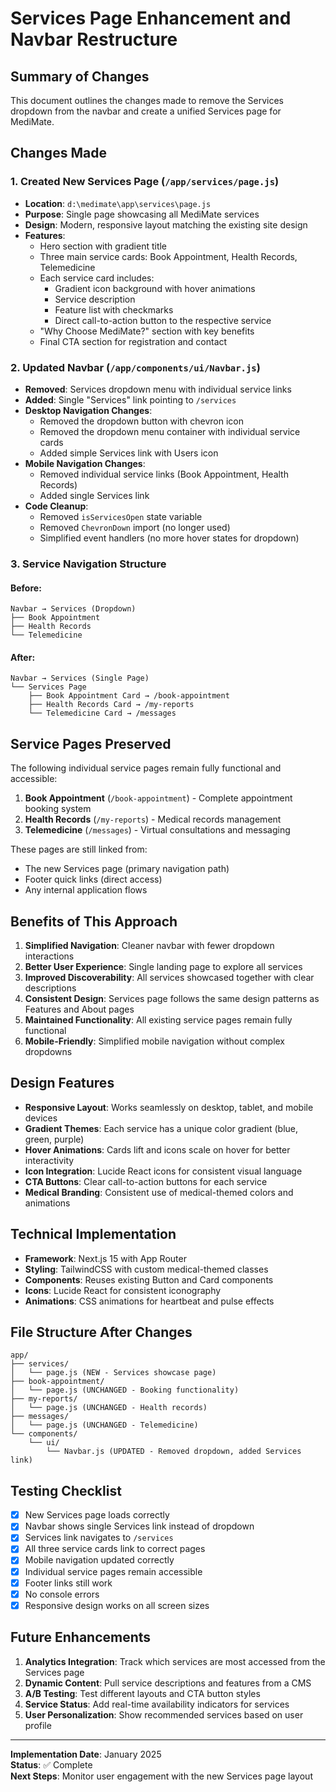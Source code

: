 # Services Page Enhancement and Navbar Restructure

## Summary of Changes

This document outlines the changes made to remove the Services dropdown from the navbar and create a unified Services page for MediMate.

## Changes Made

### 1. Created New Services Page (`/app/services/page.js`)
- **Location**: `d:\medimate\app\services\page.js`
- **Purpose**: Single page showcasing all MediMate services
- **Design**: Modern, responsive layout matching the existing site design
- **Features**:
  - Hero section with gradient title
  - Three main service cards: Book Appointment, Health Records, Telemedicine
  - Each service card includes:
    - Gradient icon background with hover animations
    - Service description
    - Feature list with checkmarks
    - Direct call-to-action button to the respective service
  - "Why Choose MediMate?" section with key benefits
  - Final CTA section for registration and contact

### 2. Updated Navbar (`/app/components/ui/Navbar.js`)
- **Removed**: Services dropdown menu with individual service links
- **Added**: Single "Services" link pointing to `/services`
- **Desktop Navigation Changes**:
  - Removed the dropdown button with chevron icon
  - Removed the dropdown menu container with individual service cards
  - Added simple Services link with Users icon
- **Mobile Navigation Changes**:
  - Removed individual service links (Book Appointment, Health Records)
  - Added single Services link
- **Code Cleanup**:
  - Removed `isServicesOpen` state variable
  - Removed `ChevronDown` import (no longer used)
  - Simplified event handlers (no more hover states for dropdown)

### 3. Service Navigation Structure

#### Before:
```
Navbar → Services (Dropdown)
├── Book Appointment
├── Health Records
└── Telemedicine
```

#### After:
```
Navbar → Services (Single Page)
└── Services Page
    ├── Book Appointment Card → /book-appointment
    ├── Health Records Card → /my-reports
    └── Telemedicine Card → /messages
```

## Service Pages Preserved

The following individual service pages remain fully functional and accessible:

1. **Book Appointment** (`/book-appointment`) - Complete appointment booking system
2. **Health Records** (`/my-reports`) - Medical records management
3. **Telemedicine** (`/messages`) - Virtual consultations and messaging

These pages are still linked from:
- The new Services page (primary navigation path)
- Footer quick links (direct access)
- Any internal application flows

## Benefits of This Approach

1. **Simplified Navigation**: Cleaner navbar with fewer dropdown interactions
2. **Better User Experience**: Single landing page to explore all services
3. **Improved Discoverability**: All services showcased together with clear descriptions
4. **Consistent Design**: Services page follows the same design patterns as Features and About pages
5. **Maintained Functionality**: All existing service pages remain fully functional
6. **Mobile-Friendly**: Simplified mobile navigation without complex dropdowns

## Design Features

- **Responsive Layout**: Works seamlessly on desktop, tablet, and mobile devices
- **Gradient Themes**: Each service has a unique color gradient (blue, green, purple)
- **Hover Animations**: Cards lift and icons scale on hover for better interactivity
- **Icon Integration**: Lucide React icons for consistent visual language
- **CTA Buttons**: Clear call-to-action buttons for each service
- **Medical Branding**: Consistent use of medical-themed colors and animations

## Technical Implementation

- **Framework**: Next.js 15 with App Router
- **Styling**: TailwindCSS with custom medical-themed classes
- **Components**: Reuses existing Button and Card components
- **Icons**: Lucide React for consistent iconography
- **Animations**: CSS animations for heartbeat and pulse effects

## File Structure After Changes

```
app/
├── services/
│   └── page.js (NEW - Services showcase page)
├── book-appointment/
│   └── page.js (UNCHANGED - Booking functionality)
├── my-reports/
│   └── page.js (UNCHANGED - Health records)
├── messages/
│   └── page.js (UNCHANGED - Telemedicine)
└── components/
    └── ui/
        └── Navbar.js (UPDATED - Removed dropdown, added Services link)
```

## Testing Checklist

- [x] New Services page loads correctly
- [x] Navbar shows single Services link instead of dropdown
- [x] Services link navigates to `/services`
- [x] All three service cards link to correct pages
- [x] Mobile navigation updated correctly
- [x] Individual service pages remain accessible
- [x] Footer links still work
- [x] No console errors
- [x] Responsive design works on all screen sizes

## Future Enhancements

1. **Analytics Integration**: Track which services are most accessed from the Services page
2. **Dynamic Content**: Pull service descriptions and features from a CMS
3. **A/B Testing**: Test different layouts and CTA button styles
4. **Service Status**: Add real-time availability indicators for services
5. **User Personalization**: Show recommended services based on user profile

---

**Implementation Date**: January 2025  
**Status**: ✅ Complete  
**Next Steps**: Monitor user engagement with the new Services page layout
